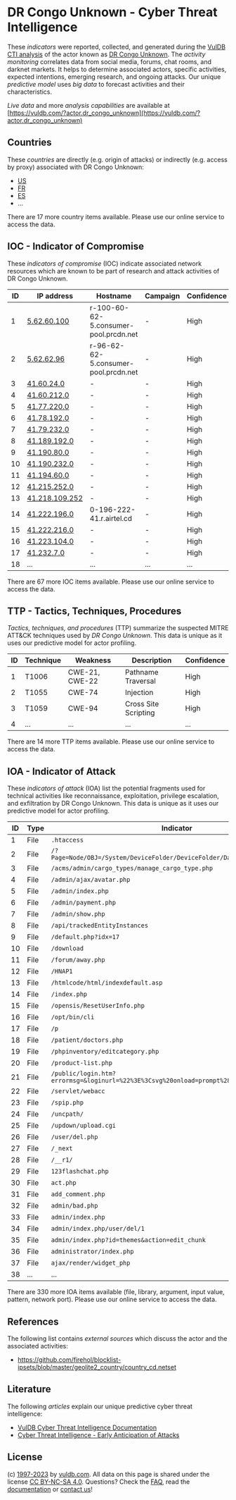 # DR Congo Unknown - Cyber Threat Intelligence

These _indicators_ were reported, collected, and generated during the [VulDB CTI analysis](https://vuldb.com/?kb.cti) of the actor known as [DR Congo Unknown](https://vuldb.com/?actor.dr_congo_unknown). The _activity monitoring_ correlates data from social media, forums, chat rooms, and darknet markets. It helps to determine associated actors, specific activities, expected intentions, emerging research, and ongoing attacks. Our unique _predictive model_ uses _big data_ to forecast activities and their characteristics.

_Live data_ and more _analysis capabilities_ are available at [https://vuldb.com/?actor.dr_congo_unknown](https://vuldb.com/?actor.dr_congo_unknown)

## Countries

These _countries_ are directly (e.g. origin of attacks) or indirectly (e.g. access by proxy) associated with DR Congo Unknown:

* [US](https://vuldb.com/?country.us)
* [FR](https://vuldb.com/?country.fr)
* [ES](https://vuldb.com/?country.es)
* ...

There are 17 more country items available. Please use our online service to access the data.

## IOC - Indicator of Compromise

These _indicators of compromise_ (IOC) indicate associated network resources which are known to be part of research and attack activities of DR Congo Unknown.

ID | IP address | Hostname | Campaign | Confidence
-- | ---------- | -------- | -------- | ----------
1 | [5.62.60.100](https://vuldb.com/?ip.5.62.60.100) | r-100-60-62-5.consumer-pool.prcdn.net | - | High
2 | [5.62.62.96](https://vuldb.com/?ip.5.62.62.96) | r-96-62-62-5.consumer-pool.prcdn.net | - | High
3 | [41.60.24.0](https://vuldb.com/?ip.41.60.24.0) | - | - | High
4 | [41.60.212.0](https://vuldb.com/?ip.41.60.212.0) | - | - | High
5 | [41.77.220.0](https://vuldb.com/?ip.41.77.220.0) | - | - | High
6 | [41.78.192.0](https://vuldb.com/?ip.41.78.192.0) | - | - | High
7 | [41.79.232.0](https://vuldb.com/?ip.41.79.232.0) | - | - | High
8 | [41.189.192.0](https://vuldb.com/?ip.41.189.192.0) | - | - | High
9 | [41.190.80.0](https://vuldb.com/?ip.41.190.80.0) | - | - | High
10 | [41.190.232.0](https://vuldb.com/?ip.41.190.232.0) | - | - | High
11 | [41.194.60.0](https://vuldb.com/?ip.41.194.60.0) | - | - | High
12 | [41.215.252.0](https://vuldb.com/?ip.41.215.252.0) | - | - | High
13 | [41.218.109.252](https://vuldb.com/?ip.41.218.109.252) | - | - | High
14 | [41.222.196.0](https://vuldb.com/?ip.41.222.196.0) | 0-196-222-41.r.airtel.cd | - | High
15 | [41.222.216.0](https://vuldb.com/?ip.41.222.216.0) | - | - | High
16 | [41.223.104.0](https://vuldb.com/?ip.41.223.104.0) | - | - | High
17 | [41.232.7.0](https://vuldb.com/?ip.41.232.7.0) | - | - | High
18 | ... | ... | ... | ...

There are 67 more IOC items available. Please use our online service to access the data.

## TTP - Tactics, Techniques, Procedures

_Tactics, techniques, and procedures_ (TTP) summarize the suspected MITRE ATT&CK techniques used by _DR Congo Unknown_. This data is unique as it uses our predictive model for actor profiling.

ID | Technique | Weakness | Description | Confidence
-- | --------- | -------- | ----------- | ----------
1 | T1006 | CWE-21, CWE-22 | Pathname Traversal | High
2 | T1055 | CWE-74 | Injection | High
3 | T1059 | CWE-94 | Cross Site Scripting | High
4 | ... | ... | ... | ...

There are 14 more TTP items available. Please use our online service to access the data.

## IOA - Indicator of Attack

These _indicators of attack_ (IOA) list the potential fragments used for technical activities like reconnaissance, exploitation, privilege escalation, and exfiltration by DR Congo Unknown. This data is unique as it uses our predictive model for actor profiling.

ID | Type | Indicator | Confidence
-- | ---- | --------- | ----------
1 | File | `.htaccess` | Medium
2 | File | `/?Page=Node/OBJ=/System/DeviceFolder/DeviceFolder/DateTime/Action=Submit` | High
3 | File | `/acms/admin/cargo_types/manage_cargo_type.php` | High
4 | File | `/admin/ajax/avatar.php` | High
5 | File | `/admin/index.php` | High
6 | File | `/admin/payment.php` | High
7 | File | `/admin/show.php` | High
8 | File | `/api/trackedEntityInstances` | High
9 | File | `/default.php?idx=17` | High
10 | File | `/download` | Medium
11 | File | `/forum/away.php` | High
12 | File | `/HNAP1` | Low
13 | File | `/htmlcode/html/indexdefault.asp` | High
14 | File | `/index.php` | Medium
15 | File | `/opensis/ResetUserInfo.php` | High
16 | File | `/opt/bin/cli` | Medium
17 | File | `/p` | Low
18 | File | `/patient/doctors.php` | High
19 | File | `/phpinventory/editcategory.php` | High
20 | File | `/product-list.php` | High
21 | File | `/public/login.htm?errormsg=&loginurl=%22%3E%3Csvg%20onload=prompt%28/XSS/%29%3E` | High
22 | File | `/servlet/webacc` | High
23 | File | `/spip.php` | Medium
24 | File | `/uncpath/` | Medium
25 | File | `/updown/upload.cgi` | High
26 | File | `/user/del.php` | High
27 | File | `/_next` | Low
28 | File | `/__r1/` | Low
29 | File | `123flashchat.php` | High
30 | File | `act.php` | Low
31 | File | `add_comment.php` | High
32 | File | `admin/bad.php` | High
33 | File | `admin/index.php` | High
34 | File | `admin/index.php/user/del/1` | High
35 | File | `admin/index.php?id=themes&action=edit_chunk` | High
36 | File | `administrator/index.php` | High
37 | File | `ajax/render/widget_php` | High
38 | ... | ... | ...

There are 330 more IOA items available (file, library, argument, input value, pattern, network port). Please use our online service to access the data.

## References

The following list contains _external sources_ which discuss the actor and the associated activities:

* https://github.com/firehol/blocklist-ipsets/blob/master/geolite2_country/country_cd.netset

## Literature

The following _articles_ explain our unique predictive cyber threat intelligence:

* [VulDB Cyber Threat Intelligence Documentation](https://vuldb.com/?kb.cti)
* [Cyber Threat Intelligence - Early Anticipation of Attacks](https://www.scip.ch/en/?labs.20201022)

## License

(c) [1997-2023](https://vuldb.com/?kb.changelog) by [vuldb.com](https://vuldb.com/?kb.about). All data on this page is shared under the license [CC BY-NC-SA 4.0](https://creativecommons.org/licenses/by-nc-sa/4.0/). Questions? Check the [FAQ](https://vuldb.com/?kb.faq), read the [documentation](https://vuldb.com/?kb) or [contact us](https://vuldb.com/?contact)!
